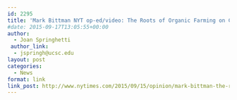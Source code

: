 ```yaml
---
id: 2295
title: 'Mark Bittman NYT op-ed/video: The Roots of Organic Farming on Campus'
#date: 2015-09-17T13:05:55+00:00
author:
  - Joan Springhetti
 author_link:
  - jspringh@ucsc.edu
layout: post
categories:
  - News
format: link
link_post: http://www.nytimes.com/2015/09/15/opinion/mark-bittman-the-roots-of-organic-farming.html?utm\_source=homepage&utm\_campaign=carousel&utm_medium=slide-0
---
```

